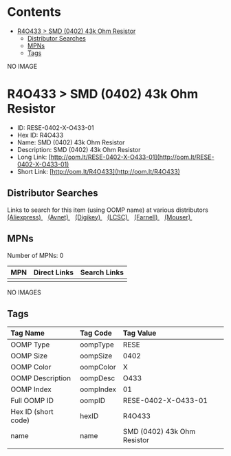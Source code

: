 



Contents
========

* [R4O433 > SMD (0402) 43k Ohm Resistor](#r4o433--smd-0402-43k-ohm-resistor)
	* [Distributor Searches](#distributor-searches)
	* [MPNs](#mpns)
	* [Tags](#tags)
  
NO IMAGE  
# R4O433 > SMD (0402) 43k Ohm Resistor

- ID: RESE-0402-X-O433-01
- Hex ID: R4O433
- Name: SMD (0402) 43k Ohm Resistor
- Description: SMD (0402) 43k Ohm Resistor
- Long Link: [http://oom.lt/RESE-0402-X-O433-01](http://oom.lt/RESE-0402-X-O433-01)
- Short Link: [http://oom.lt/R4O433](http://oom.lt/R4O433)

## Distributor Searches
  
Links to search for this item (using OOMP name) at various distributors  
[(Aliexpress) ](https://www.aliexpress.com/wholesale?SearchText=1117SMD+0402+43k+Ohm+Resistor)&nbsp;&nbsp;&nbsp;[(Avnet) ](https://www.avnet.com/shop/us/search/SMD+0402+43k+Ohm+Resistor)&nbsp;&nbsp;&nbsp;[(Digikey) ](https://www.digikey.co.uk/en/products/result?s=SMD+0402+43k+Ohm+Resistor)&nbsp;&nbsp;&nbsp;[(LCSC) ](https://www.lcsc.com/search?q=SMD+0402+43k+Ohm+Resistor)&nbsp;&nbsp;&nbsp;[(Farnell) ](https://uk.farnell.com/search?st=SMD+0402+43k+Ohm+Resistor)&nbsp;&nbsp;&nbsp;[(Mouser) ](https://www.mouser.com/c/?q=SMD+0402+43k+Ohm+Resistor)&nbsp;&nbsp;&nbsp;
## MPNs
  
Number of MPNs: 0  

|MPN|Direct Links|Search Links|
| :--- | :--- | :--- |
||||
  
NO IMAGES  
## Tags
  

|Tag Name|Tag Code|Tag Value|
| :--- | :--- | :--- |
|OOMP Type|oompType|RESE|
|OOMP Size|oompSize|0402|
|OOMP Color|oompColor|X|
|OOMP Description|oompDesc|O433|
|OOMP Index|oompIndex|01|
|Full OOMP ID|oompID|RESE-0402-X-O433-01|
|Hex ID (short code)|hexID|R4O433|
|name|name|SMD (0402) 43k Ohm Resistor|
||||
